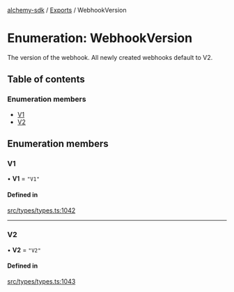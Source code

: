 [alchemy-sdk](../README.md) / [Exports](../modules.md) / WebhookVersion

# Enumeration: WebhookVersion

The version of the webhook. All newly created webhooks default to V2.

## Table of contents

### Enumeration members

- [V1](WebhookVersion.md#v1)
- [V2](WebhookVersion.md#v2)

## Enumeration members

### V1

• **V1** = `"V1"`

#### Defined in

[src/types/types.ts:1042](https://github.com/alchemyplatform/alchemy-sdk-js/blob/89d639ce/src/types/types.ts#L1042)

___

### V2

• **V2** = `"V2"`

#### Defined in

[src/types/types.ts:1043](https://github.com/alchemyplatform/alchemy-sdk-js/blob/89d639ce/src/types/types.ts#L1043)
